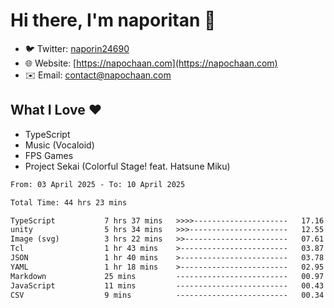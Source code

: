 # Hi there, I'm naporitan 👋

- 🐦 Twitter: [naporin24690](https://twitter.com/naporin24690)
- 🌐 Website: [https://napochaan.com](https://napochaan.com)
- ✉️ Email: [contact@napochaan.com](mailto:contact@napochaan.com)

## What I Love ❤️
- TypeScript
- Music (Vocaloid)
- FPS Games
- Project Sekai (Colorful Stage! feat. Hatsune Miku)

<!--START_SECTION:waka-->

```txt
From: 03 April 2025 - To: 10 April 2025

Total Time: 44 hrs 23 mins

TypeScript           7 hrs 37 mins   >>>>---------------------   17.16 %
unity                5 hrs 34 mins   >>>----------------------   12.55 %
Image (svg)          3 hrs 22 mins   >>-----------------------   07.61 %
Tcl                  1 hr 43 mins    >------------------------   03.87 %
JSON                 1 hr 40 mins    >------------------------   03.78 %
YAML                 1 hr 18 mins    >------------------------   02.95 %
Markdown             25 mins         -------------------------   00.97 %
JavaScript           11 mins         -------------------------   00.43 %
CSV                  9 mins          -------------------------   00.34 %
```

<!--END_SECTION:waka-->

